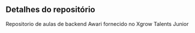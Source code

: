 ## Detalhes do repositório

Repositorio de aulas de backend Awari fornecido no Xgrow Talents Junior
